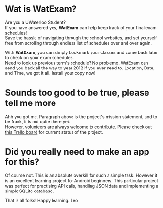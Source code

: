 # Wat is WatExam?
Are you a UWaterloo Student?  
If you have answered yes, **WatExam** can help keep track of your final exam schedules!  
Save the hassle of navigating through the school websites, and set yourself free from scrolling through endless list of schedules over and over again.  

With **WatExam**, you can simply bookmark your classes and come back later to check on your exam schedules.  
Need to look up previous term's schedule? No problemo. WatExam can send you back all the way to year 2012 if you ever need to. Location, Date, and Time, we got it all. Install your copy now!


# Sounds too good to be true, please tell me more
Ahh you got me. Paragraph above is the project's mission statement, and to be frank, it is not quite there yet.  
However, volunteers are always welcome to contribute. Please check out [this Trello board](https://trello.com/b/KKaCtaRZ/watexam) for current status of the project.


# Did you really need to make an app for this?
Of course not. This is an absolute overkill for such a simple task. However it is an excellent learning project for Android beginners. This particular project was perfect for practising API calls, handling JSON data and implementing a simple SQLite database.


That is all folks! Happy learning.
Leo







